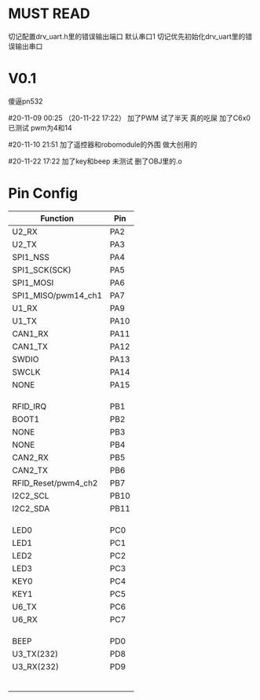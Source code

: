 MUST READ
==========
切记配置drv_uart.h里的错误输出端口 默认串口1
切记优先初始化drv_uart里的错误输出串口











V0.1
====
傻逼pn532












#20-11-09 00:25 （20-11-22 17:22）
加了PWM 试了半天 真的吃屎 加了C6x0 已测试
pwm为4和14

#20-11-10 21:51
加了遥控器和robomodule的外围 做大创用的

#20-11-22 17:22
加了key和beep 未测试 删了OBJ里的.o


Pin Config
==========




|Function|Pin|
|---|----|
|U2_RX|PA2|
|U2_TX|PA3|
|SPI1_NSS|PA4|
|SPI1_SCK(SCK)|PA5|
|SPI1_MOSI|PA6|
|SPI1_MISO/pwm14_ch1|PA7|
|U1_RX|PA9|
|U1_TX|PA10|
|CAN1_RX|PA11|
|CAN1_TX|PA12|
|SWDIO|PA13|
|SWCLK|PA14|
|NONE|PA15|
|||
|||
|||
|RFID_IRQ|PB1|
|BOOT1|PB2|
|NONE|PB3|
|NONE|PB4|
|CAN2_RX|PB5|
|CAN2_TX|PB6|
|RFID_Reset/pwm4_ch2|PB7|
|I2C2_SCL|PB10|
|I2C2_SDA|PB11|
|||
|||
|||
|LED0|PC0|
|LED1|PC1|
|LED2|PC2|
|LED3|PC3|
|KEY0|PC4|
|KEY1|PC5|
|U6_TX|PC6|
|U6_RX|PC7|
|||
|||
|||
|BEEP|PD0|
|U3_TX(232)|PD8|
|U3_RX(232)|PD9|
|||
|||
|||
|||
|||
|||
